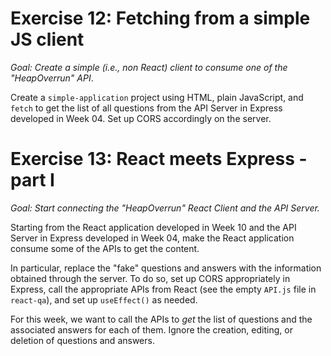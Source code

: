 # Exercise 12: Fetching from a simple JS client

_Goal: Create a simple (i.e., non React) client to consume one of the "HeapOverrun" API_.

Create a `simple-application` project using HTML, plain JavaScript, and `fetch` to get the list of all questions from the API Server in Express developed in Week 04. Set up CORS accordingly on the server.


# Exercise 13: React meets Express - part I

_Goal: Start connecting the "HeapOverrun" React Client and the API Server._

Starting from the React application developed in Week 10 and the API Server in Express developed in Week 04, make the React application consume some of the APIs to get the content.

In particular, replace the "fake" questions and answers with the information obtained through the server. To do so, set up CORS appropriately in Express, call the appropriate APIs from React (see the empty `API.js` file in `react-qa`), and set up `useEffect()` as needed.

For this week, we want to call the APIs to *get* the list of questions and the associated answers for each of them. Ignore the creation, editing, or deletion of questions and answers.